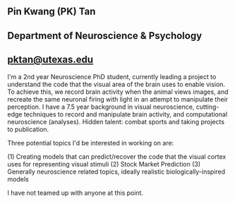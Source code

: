 ## Pin Kwang (PK) Tan
## Department of Neuroscience & Psychology
## pktan@utexas.edu
I'm a 2nd year Neuroscience PhD student, currently leading a project to understand the code that the visual area of the brain uses to enable vision. To achieve this, we record brain activity when the animal views images, and recreate the same neuronal firing with light in an attempt to manipulate their perception. 
I have a 7.5 year background in visual neuroscience, cutting-edge techniques to record and manipulate brain activity, and computational neuroscience (analyses). Hidden talent: combat sports and taking projects to publication.

Three potential topics I'd be interested in working on are:

(1) Creating models that can predict/recover the code that the visual cortex uses for representing visual stimuli
(2) Stock Market Prediction
(3) Generally neuroscience related topics, ideally realistic biologically-inspired models

I have not teamed up with anyone at this point.
